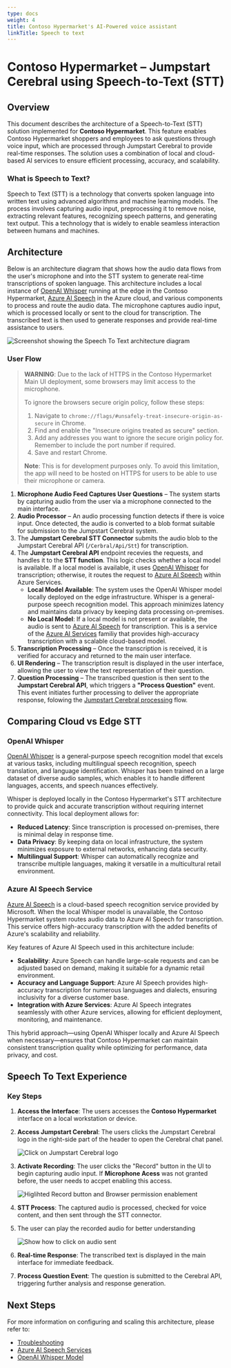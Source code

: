 ```yaml
---
type: docs
weight: 4
title: Contoso Hypermarket's AI-Powered voice assistant
linkTitle: Speech to text
---
```


# Contoso Hypermarket – Jumpstart Cerebral using Speech-to-Text (STT)

## Overview
This document describes the architecture of a Speech-to-Text (STT) solution implemented for **Contoso Hypermarket**. This feature enables Contoso Hypermarket shoppers and employees to ask questions through voice input, which are processed through Jumpstart Cerebral to provide real-time responses. The solution uses a combination of local and cloud-based AI services to ensure efficient processing, accuracy, and scalability.

### What is Speech to Text?

Speech to Text (STT) is a technology that converts spoken language into written text using advanced algorithms and machine learning models. The process involves capturing audio input, preprocessing it to remove noise, extracting relevant features, recognizing speech patterns, and generating text output. This a technology that is widely to enable seamless interaction between humans and machines.

## Architecture

Below is an architecture diagram that shows how the audio data flows from the user's microphone and into the STT system to generate real-time transcriptions of spoken language. This architecture includes a local instance of [OpenAI Whisper](https://github.com/openai/whisper) running at the edge in the Contoso Hypermarket, [Azure AI Speech](https://learn.microsoft.com/azure/ai-services/speech-service/overview) in the Azure cloud, and various components to process and route the audio data. The microphone captures audio input, which is processed locally or sent to the cloud for transcription. The transcribed text is then used to generate responses and provide real-time assistance to users.

![Screenshot showing the Speech To Text architecture diagram](./img/stt_flow.png)

### User Flow

> **WARNING**: Due to the lack of HTTPS in the Contoso Hypermarket Main UI deployment, some browsers may limit access to the microphone.
>
> To ignore the browsers secure origin policy, follow these steps:
> 1. Navigate to `chrome://flags/#unsafely-treat-insecure-origin-as-secure` in Chrome.
> 2. Find and enable the "Insecure origins treated as secure" section.
> 3. Add any addresses you want to ignore the secure origin policy for. Remember to include the port number if required.
> 4. Save and restart Chrome.
>
> **Note**: This is for development purposes only. To avoid this limitation, the app will need to be hosted on HTTPS for users to be able to use their microphone or camera.

1. **Microphone Audio Feed Captures User Questions** – The system starts by capturing audio from the user via a microphone connected to the main interface.
1. **Audio Processor** – An audio processing function detects if there is voice input. Once detected, the audio is converted to a blob format suitable for submission to the Jumpstart Cerebral system.
1. The **Jumpstart Cerebral STT Connector** submits the audio blob to the Jumpstart Cerebral API (`/Cerbral/Api/Stt`) for transcription. 
1. The **Jumpstart Cerebral API** endpoint recevies the requests, and handles it to the **STT function**. This logic checks whether a local model is available. If a local model is available, it uses [OpenAI Whisper](https://github.com/openai/whisper) for transcription; otherwise, it routes the request to [Azure AI Speech](https://learn.microsoft.com/azure/ai-services/speech-service/overview) within Azure Services.
   - **Local Model Available**: The system uses the OpenAI Whisper model locally deployed on the edge infrastructure. Whisper is a general-purpose speech recognition model. This approach minimizes latency and maintains data privacy by keeping data processing on-premises.
   - **No Local Model**: If a local model is not present or available, the audio is sent to [Azure AI Speech](https://learn.microsoft.com/azure/ai-services/speech-service/overview) for transcription. This is a service of the [Azure AI Services](https://azure.microsoft.com/products/ai-services) familiy that provides high-accuracy transcription with a scalable cloud-based model.
1. **Transcription Processing** – Once the transcription is received, it is verified for accuracy and returned to the main user interface.
1. **UI Rendering** – The transcription result is displayed in the user interface, allowing the user to view the text representation of their question.
1. **Question Processing** – The transcribed question is then sent to the **Jumpstart Cerebral API**, which triggers a **"Process Question"** event. This event initiates further processing to deliver the appropriate response, folowing the [Jumpstart Cerebral processing](./../cerebral/_index.md) flow.

## Comparing Cloud vs Edge STT

### OpenAI Whisper  
[OpenAI Whisper](https://github.com/openai/whisper) is a general-purpose speech recognition model that excels at various tasks, including multilingual speech recognition, speech translation, and language identification. Whisper has been trained on a large dataset of diverse audio samples, which enables it to handle different languages, accents, and speech nuances effectively.

Whisper is deployed locally in the Contoso Hypermarket's STT architecture to provide quick and accurate transcription without requiring internet connectivity. This local deployment allows for:
- **Reduced Latency**: Since transcription is processed on-premises, there is minimal delay in response time.
- **Data Privacy**: By keeping data on local infrastructure, the system minimizes exposure to external networks, enhancing data security.
- **Multilingual Support**: Whisper can automatically recognize and transcribe multiple languages, making it versatile in a multicultural retail environment.

### Azure AI Speech Service

[Azure AI Speech](https://learn.microsoft.com/azure/ai-services/speech-service/overview) is a cloud-based speech recognition service provided by Microsoft. When the local Whisper model is unavailable, the Contoso Hypermarket system routes audio data to Azure AI Speech for transcription. This service offers high-accuracy transcription with the added benefits of Azure's scalability and reliability.

Key features of Azure AI Speech used in this architecture include:
- **Scalability**: Azure Speech can handle large-scale requests and can be adjusted based on demand, making it suitable for a dynamic retail environment.
- **Accuracy and Language Support**: Azure AI Speech provides high-accuracy transcription for numerous languages and dialects, ensuring inclusivity for a diverse customer base.
- **Integration with Azure Services**: Azure AI Speech integrates seamlessly with other Azure services, allowing for efficient deployment, monitoring, and maintenance.

This hybrid approach—using OpenAI Whisper locally and Azure AI Speech when necessary—ensures that Contoso Hypermarket can maintain consistent transcription quality while optimizing for performance, data privacy, and cost.


## Speech To Text Experience

### Key Steps 
1. **Access the Interface**: The users accesses the **Contoso Hypermarket** interface on a local workstation or device.
1. **Access Jumpstart Cerebral**: The users clicks the Jumpstart Cerebral logo in the right-side part of the header to open the Cerebral chat panel.

    ![Click on Jumpstart Cerebral logo](./img/placeholder.jpg)

1. **Activate Recording**: The user clicks the "Record" button in the UI to begin capturing audio input. If **Microphone Acess** was not granted before, the user needs to accpet enabling this access.

    ![Higlihted Record button and Browser permission enablement](./img/placeholder.jpg)

1. **STT Process**: The captured audio is processed, checked for voice content, and then sent through the STT connector.

1. The user can play the recorded audio for better understanding

    ![Show how to click on audio sent](./img/placeholder.jpg)

1. **Real-time Response**: The transcribed text is displayed in the main interface for immediate feedback.
1. **Process Question Event**: The question is submitted to the Cerebral API, triggering further analysis and response generation.


## Next Steps
For more information on configuring and scaling this architecture, please refer to:
- [Troubleshooting](./../troubleshooting/_index.md)
- [Azure AI Speech Services](https://docs.microsoft.com/azure/cognitive-services/speech-service/)
- [OpenAI Whisper Model](https://openai.com/whisper)